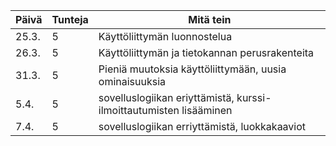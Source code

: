 Päivä | Tunteja | Mitä tein
----- | ------- | ---------
25.3. | 5 | Käyttöliittymän luonnostelua
26.3. | 5 | Käyttöliittymän ja tietokannan perusrakenteita
31.3. | 5 | Pieniä muutoksia käyttöliittymään, uusia ominaisuuksia
5.4. | 5 | sovelluslogiikan eriyttämistä, kurssi-ilmoittautumisten lisääminen
7.4. | 5 | sovelluslogiikan erriyttämistä, luokkakaaviot
